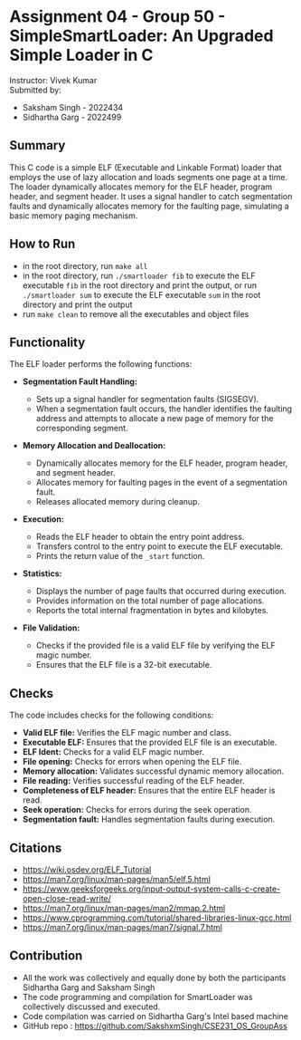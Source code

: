 # Assignment 04 - Group 50 - SimpleSmartLoader: An Upgraded Simple Loader in C
Instructor: Vivek Kumar </br>
Submitted by:
- Saksham Singh - 2022434
- Sidhartha Garg - 2022499

## Summary

This C code is a simple ELF (Executable and Linkable Format) loader that employs the use of lazy allocation and loads segments one page at a time. The loader dynamically allocates memory for the ELF header, program header, and segment header. It uses a signal handler to catch segmentation faults and dynamically allocates memory for the faulting page, simulating a basic memory paging mechanism.

## How to Run
- in the root directory, run `make all`
- in the root directory, run `./smartloader fib` to execute the ELF executable `fib` in the root directory and print the output, or run `./smartloader sum` to execute the ELF executable `sum` in the root directory and print the output
- run `make clean` to remove all the executables and object files

## Functionality

The ELF loader performs the following functions:

- **Segmentation Fault Handling:**
  - Sets up a signal handler for segmentation faults (SIGSEGV).
  - When a segmentation fault occurs, the handler identifies the faulting address and attempts to allocate a new page of memory for the corresponding segment.

- **Memory Allocation and Deallocation:**
  - Dynamically allocates memory for the ELF header, program header, and segment header.
  - Allocates memory for faulting pages in the event of a segmentation fault.
  - Releases allocated memory during cleanup.

- **Execution:**
  - Reads the ELF header to obtain the entry point address.
  - Transfers control to the entry point to execute the ELF executable.
  - Prints the return value of the `_start` function.

- **Statistics:**
  - Displays the number of page faults that occurred during execution.
  - Provides information on the total number of page allocations.
  - Reports the total internal fragmentation in bytes and kilobytes.
  
- **File Validation:**
  - Checks if the provided file is a valid ELF file by verifying the ELF magic number.
  - Ensures that the ELF file is a 32-bit executable.


## Checks

The code includes checks for the following conditions:

- **Valid ELF file:** Verifies the ELF magic number and class.
- **Executable ELF:** Ensures that the provided ELF file is an executable.
- **ELF Ident:** Checks for a valid ELF magic number.
- **File opening:** Checks for errors when opening the ELF file.
- **Memory allocation:** Validates successful dynamic memory allocation.
- **File reading:** Verifies successful reading of the ELF header.
- **Completeness of ELF header:** Ensures that the entire ELF header is read.
- **Seek operation:** Checks for errors during the seek operation.
- **Segmentation fault:** Handles segmentation faults during execution.

## Citations
- https://wiki.osdev.org/ELF_Tutorial
- https://man7.org/linux/man-pages/man5/elf.5.html
- https://www.geeksforgeeks.org/input-output-system-calls-c-create-open-close-read-write/
- https://man7.org/linux/man-pages/man2/mmap.2.html
- https://www.cprogramming.com/tutorial/shared-libraries-linux-gcc.html
- https://man7.org/linux/man-pages/man7/signal.7.html

## Contribution
- All the work was collectively and equally done by both the participants Sidhartha Garg and Saksham Singh
- The code programming and compilation for SmartLoader was collectively discussed and executed.
- Code compilation was carried on Sidhartha Garg's Intel based machine
- GitHub repo : https://github.com/SakshxmSingh/CSE231_OS_GroupAss
